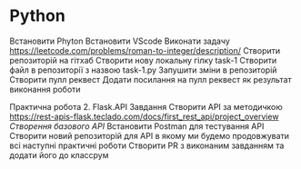 # Python
Встановити Phyton
Встановити VScode
Виконати задачу https://leetcode.com/problems/roman-to-integer/description/ 
Створити репозиторій на гітхаб
Створити нову локальну гілку task-1
Створити файл в репозиторії з назвою  task-1.py
Запушити зміни в репозиторій
Створити пулл реквест
Додати посилання на пулл реквест як результат виконання роботи

Практична робота 2. Flask.API
Завдання
Створити API за методичкою
https://rest-apis-flask.teclado.com/docs/first_rest_api/project_overview
 *Створення базового API*
Встановити Postman для тестування API
Створити новий репозиторій для API в якому ми будемо продовжувати всі наступні практичні роботи
Створити PR з виконаним завданням та додати його до классрум

